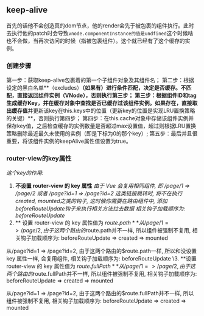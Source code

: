 ## keep-alive

首先的话他不会创造真的dom节点，他的render会先于被包裹的组件执行。此时去执行他的patch时会导致`vnode.componentInstance的值是undfined`这个时候啥也不会做，当再次访问的时候（指被包裹组件）。这个就已经有了这个缓存的实例。

### 创建步骤

第一步：获取keep-alive包裹着的第一个子组件对象及其组件名；
第二步：根据设定的黑白名单**（excludes）**（如果有）进行条件匹配，决定是否缓存。不匹配，直接返回组件实例（VNode），否则执行第三步；
第三步：根据组件ID和tag生成缓存Key，并在缓存对象中查找是否已缓存过该组件实例。如果存在，直接取出缓存值**并更新该key在this.keys中的位置（更新key的位置是实现LRU置换策略的关键）**，否则执行第四步；
第四步：在this.cache对象中存储该组件实例并保存key值，之后检查缓存的实例数量是否超过max设置值，超过则根据LRU置换策略删除最近最久未使用的实例（即是下标为0的那个key）;
第五步：最后并且很重要，将该组件实例的keepAlive属性值设置为true。

### **router-view的key属性**

*这个key的作用:*

1. **不设置 router-view 的 key 属性**
   *由于 Vue 会复用相同组件, 即 /page/1 => /page/2 或者 /page?id=1 => /page?id=2 这类链接跳转时, 将不在执行created, mounted之类的钩子, 这时候你需要在路由组件中, 添加beforeRouteUpdate钩子来执行相关方法拉去数据
   相关钩子加载顺序为: beforeRouteUpdate*
2. ** 设置 router-view 的 key 属性值为 $route.path**
   从/page/1 => /page/2, 由于这两个路由的$route.path并不一样, 所以组件被强制不复用, 相关钩子加载顺序为:
   beforeRouteUpdate => created => mounted

从/page?id=1 => /page?id=2, 由于这两个路由的$route.path一样, 所以和没设置 key 属性一样, 会复用组件, 相关钩子加载顺序为:
beforeRouteUpdate
\3. **设置 router-view 的 key 属性值为 $route.fullPath**
从/page/1 => /page/2, 由于这两个路由的$route.fullPath并不一样, 所以组件被强制不复用, 相关钩子加载顺序为:
beforeRouteUpdate => created => mounted

从/page?id=1 => /page?id=2, 由于这两个路由的$route.fullPath并不一样, 所以组件被强制不复用, 相关钩子加载顺序为:
beforeRouteUpdate => created => mounted
